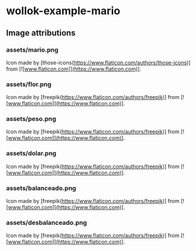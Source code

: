 # wollok-example-mario

## Image attributions
### assets/mario.png
Icon made by [those-icons(https://www.flaticon.com/authors/those-icons)] from [![www.flaticon.com]](https://www.flaticon.com)].

### assets/flor.png
Icon made by [freepik(https://www.flaticon.com/authors/freepik)] from [![www.flaticon.com]](https://www.flaticon.com)].

### assets/peso.png
Icon made by [freepik(https://www.flaticon.com/authors/freepik)] from [![www.flaticon.com]](https://www.flaticon.com)].

### assets/dolar.png
Icon made by [freepik(https://www.flaticon.com/authors/freepik)] from [![www.flaticon.com]](https://www.flaticon.com)].

### assets/balanceado.png
Icon made by [freepik(https://www.flaticon.com/authors/freepik)] from [![www.flaticon.com]](https://www.flaticon.com)].

### assets/desbalanceado.png
Icon made by [freepik(https://www.flaticon.com/authors/freepik)] from [![www.flaticon.com]](https://www.flaticon.com)].
